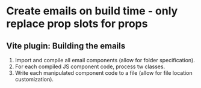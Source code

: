 # Create emails on build time - only replace prop slots for props

## Vite plugin: Building the emails
1. Import and compile all email components (allow for folder specification).
2. For each compiled JS component code, process tw classes.
3. Write each manipulated component code to a file (allow for file location customization).
